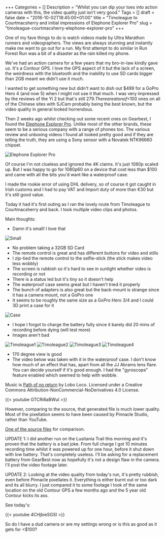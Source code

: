 +++
Categories = []
Description = "Whilst you can dip your toes into action cameras with this, the video quality just isn't very good."
Tags = []
draft = false
date = "2016-10-02T18:45:00+01:00"
title = "Timoleague to Courtmacsherry and initial impressions of Elephone Explorer Pro"
slug = "timoleague-courtmacsherry-elephone-explorer-pro"
+++

One of my fave things to do is watch videos made by Ultra Marathon runners and videographers. The views are always stunning and instantly make me want to go out for a run. My first attempt to do similar in Run Forest Run was a bit of a disaster as the rain killed my phone.

We've had an action camera for a few years that my bro-in-law kindly gave us. It's a Contour GPS. I love the GPS aspect of it but the lack of a screen, the weirdness with the bluetooth and the inability to use SD cards bigger than 2GB meant we didn't use it much.

I wanted to get something new but didn't want to dish out $499 for a GoPro Hero 4 (and now 5) when I might not use it that much. I was very impressed by the reviews of the Yi 2 but that's still $279. There are a ton of <$100 ones on all of the Chinese sites with SJCam probably being the best known, but the video quality in general looked horrendous.

Then 2 weeks ago whilst checking out some recent ones on Gearbest, I found the [Elephone Explorer Pro](http://www.gearbest.com/action-cameras/pp_314991.html). Unlike most of the other brands, these seem to be a serious company with a range of phones too. The various review and unboxing videos I found all looked pretty good and if they are telling the truth, they are using a Sony sensor with a Novatek NTK96660 chipset.

![Elephone Explorer Pro](https://d1tidq54inel9p.cloudfront.net/wp-content/uploads/2016/10/elecam_03.jpg)

Of course I'm not clueless and ignored the 4K claims. It's just 1080p scaled up. But I was happy to go for 1080p60 on a device that cost less than $100 and came with all the bits you'd want like a waterproof case.

I made the rookie error of using DHL delivery, so of course it got caught in Irish customs and I had to pay VAT and Import duty of more than €30 but it's still good value.

Today it had it's first outing as I ran the lovely route from Timoleague to Courtmacsherry and back. I took multiple video clips and photos.

Main thoughts:

* Damn it's small! I love that

![Small](https://d1tidq54inel9p.cloudfront.net/wp-content/uploads/2016/10/elecam_01.jpg)


* No problem taking a 32GB SD Card
* The remote control is great and has different buttons for video and stills
* I zip-tied the remote control to the selfie-stick (the stick makes video less wobbly)
* The screen is rubbish so it's hard to see in sunlight whether video is recording or not
* There is a status led but it's tiny so it doesn't help
* The waterproof case seems great but I haven't tried it properly
* The bunch of adapters is also great but the back-mount is strange since it has a camera mount, not a GoPro one
* It seems to be roughly the same size as a GoPro Hero 3/4 and I could 3D print a case for it

![Case](https://d1tidq54inel9p.cloudfront.net/wp-content/uploads/2016/10/elecam_02.jpg)


* I hope I forgot to charge the battery fully since it barely did 20 mins of recording before dying (will test more)
* Images aren't bad

![Timoleague1](https://d1tidq54inel9p.cloudfront.net/wp-content/uploads/2016/10/2016_1002_102341_003.JPG)
![Timoleague2](https://d1tidq54inel9p.cloudfront.net/wp-content/uploads/2016/10/2016_1002_103207_007.JPG)
![Timoleague3](https://d1tidq54inel9p.cloudfront.net/wp-content/uploads/2016/10/2016_1002_104122_002.JPG)
![Timoleague4](https://d1tidq54inel9p.cloudfront.net/wp-content/uploads/2016/10/2016_1002_104234_005.JPG)


* 170 degree view is good
* The video below was taken with it in the waterproof case. I don't know how much of an effect that has, apart from all the JJ Abrams lens flare. You can decide yourself if it's good enough. I had the "gyroscope" feature enabled which seemed to help with wobble.

Music is [Path of no return](http://freemusicarchive.org/music/Lobo_Loco/20160910195925002/Lobo_Loco_-_09_-_Path_of_no_return_1385) by Lobo Loco. Licensed under a Creative Commons Attribution-NonCommercial-NoDerivatives 4.0 License.

{{< youtube GTCRi8aBWuI >}}

However, comparing to the source, that generated file is much lower quality. Most of the pixellation seems to have been caused by Pinnacle Studio, rather than YouTube. 

[One of the source files](https://d1tidq54inel9p.cloudfront.net/wp-content/uploads/2016/10/2016_1002_101235_007.MP4) for comparison.

UPDATE 1: I did another run on the Lusitania Trail this morning and it's proven that the battery is a bad joke. From full charge I got 10 minutes recording time whilst it was powered up for one hour, before it shut down with low battery. That's completely useless. I'll be asking for a replacement battery from GearBest now as hopefully it's not a design flaw in the camera. I'll post the video footage later.

UPDATE 2: Looking at the video quality from today's run, it's pretty rubbish, even before Pinnacle pixellates it. Everything is either burnt out or too dark and its all blurry. I just compared it to some footage I took of the same location on the old Contour GPS a few months ago and the 5 year old Contour kicks its ass.

See today's: 

{{< youtube 4CHjbieSGSI >}}

So do I have a dud camera or are my settings wrong or is this as good as it gets for <$100?



